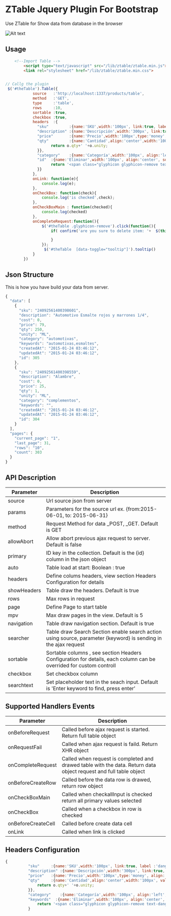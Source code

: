 # ZTable Jquery Plugin For Bootstrap

Use ZTable for Show data from database in the browser

![Alt text](https://s3.amazonaws.com/f.cl.ly/items/111g2O0M0s1p412L383r/Screen%20Shot%202015-09-09%20at%2012.51.09%20PM.png "Optional title")

## Usage

```html
	<!--Import Table -->
		<script type="text/javascript" src="/lib/ztable/ztable.min.js"></script>
		<link rel="stylesheet" href="/lib/ztable/ztable.min.css">

```

```js

// Callg the plugin 
 $('#theTable').Table({
  			source   :'http://localhost:1337/products/table',
  			method   :'GET',
  			type     :'table',
  			rows     :10,
  			sortable :true,
  			checkbox :true,
  			headers  :{
		      "sku"			:{name:'SKU',width:'100px', link:true, label :'danger', title:"Click to view details"},
		      "description" :{name:'Descripción',width:'300px', link:true, title:"Click to view details"},
		      "price"		:{name:'Precio',width:'100px',type:'money', align:'right'},
		      "qty"			:{name:'Cantidad',align:'center',width:'100px', value:function(i,o){
		      		return o.qty+' '+o.unity;
		      }}, 	
		      "category"    :{name:'Categoría',width:'100px', align:'left', label:'success'}, 
		      "id"	:{name:'Eliminar',width:'100px', align:'center', sort:false, value:function(i,o) {
		      		return '<span class="glyphicon glyphicon-remove text-danger ztable-cursor" data-value="'+o.sku+'" ></span>';
		      }}
		    }, 
		    onLink: function(e){
		    	console.log(e);
		    },
		    onCheckBox: function(check){
		    	console.log('is checked',check);
		    },
		    onCheckBoxMain : function(checked){
		    	console.log(checked)
		    },
		    onCompleteRequest:function(){
		    	$('#theTable .glyphicon-remove').click(function(){		    		
		    		if( confirm('are you sure to delete item: '+  $(this).attr('data-value') )  ) {

		    		}
		    	});
		    	 $('#theTable  [data-toggle="tooltip"]').tooltip()
		    }
  		})
```

## Json Structure
This is how you have build your data from server.
```js
{
  "data": [
    {
      "sku": "24092561400398601",
      "description": "Automotivo Esmalte rojos y marrones 1/4",
      "cost": 0,
      "price": 79,
      "qty": 250,
      "unity": "ML",
      "category": "automotivas",
      "keywords": "automotivas,esmaltes",
      "createdAt": "2015-01-24 03:46:12",
      "updatedAt": "2015-01-24 03:46:12",
      "id": 305
    },
    {
      "sku": "24092561400398559",
      "description": "Alambre",
      "cost": 0,
      "price": 25,
      "qty": 1,
      "unity": "ML",
      "category": "complementos",
      "keywords": "",
      "createdAt": "2015-01-24 03:46:12",
      "updatedAt": "2015-01-24 03:46:12",
      "id": 304
    }
  ],
  "pages": {
    "current_page": "1",
    "last_page": 31,
    "rows": "10",
    "count": 303
  }
}

```
## API Description

| Parameter       | Description      |
| -------------   | --------------------- | 
| source          | Url source json from server         |
| params          | Parameters for the source url ex.  {from:2015-06-01, to: 2015-06-31}      |
| method          | Request Method for data  _POST, _GET. Default is GET    |
| allowAbort      | Allow abort previous ajax request to server. Default is false  |
| primary         | ID key in the collection. Default is the {id} column in the json object  |
| auto            | Table load at start: Boolean : true | false  |
| headers         | Define colums headers, view section Headers Configuration for details |
| showHeaders     | Table draw the headers. Default is true |
| rows            | Max rows in request |
| page            | Define Page to start table |
| mpv             | Max draw pages in the view. Default is 5 |
| navigation      | Table draw navigation section. Default is true |
| searcher        | Table draw Search Section enable search action using source, parameter {keyword}  is sending in the ajax request  |
| sortable        | Sortable columns , see section Headers Configuration for details, each column can be overrided for custom controll  |
| checkbox        | Set checkbox column   |
| searchtext        | Set placeholder text in the seach input.  Default is 'Enter keyword to find, press enter'  |

## Supported Handlers Events 

| Parameter       | Description      |
| -------------   | --------------------- | 
| onBeforeRequest          | Called before ajax request is started. Return  full table object
| onRequestFail            | Called when ajax request is faild. Return XHR object
| onCompleteRequest        | Called when request is completed and drawed table with the data. Return data object request and full table object
| onBeforeCreateRow        | Called before the data row is drawed, return row object
| onCheckBoxMain           | Called when checkallInput is checked return all primary values selected
| onCheckBox               | Called when a checkbox in row is checked
| onBeforeCreateCell       | Called before create data cell
| onLink                   | Called when link is clicked


## Headers Configuration

```js
{
          "sku"     :{name:'SKU',width:'100px', link:true, label :'danger', title:"Click to view details", hide:true},
          "description" :{name:'Descripción',width:'300px', link:true, title:"Click to view details"},
          "price"   :{name:'Precio',width:'100px',type:'money', align:'right'},
          "qty"     :{name:'Cantidad',align:'center',width:'100px', value:function(i,o){
              return o.qty+' '+o.unity;
          }},   
          "category"    :{name:'Categoría',width:'100px', align:'left', label:'success'}, 
          "keywords"  :{name:'Eliminar',width:'100px', align:'center', sort:false, value:function(i,o) {
              return '<span class="glyphicon glyphicon-remove text-danger ztable-cursor" data-value="'+o.sku+'" data-toggle="tooltip" data-placement="left" title="Click to delete this item"></span>';
          }

```
